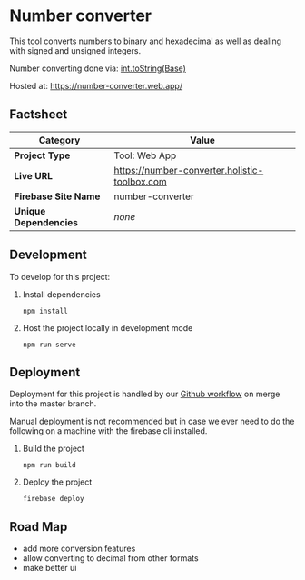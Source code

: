 # Number converter
This tool converts numbers to binary and hexadecimal as well as dealing with signed and unsigned integers.

Number converting done via: [int.toString(Base)](https://developer.mozilla.org/en-US/docs/Web/JavaScript/Reference/Global_Objects/Number/toString)

Hosted at: https://number-converter.web.app/

## Factsheet
| **Category**            | **Value**                                     |
|-------------------------|-----------------------------------------------|
| **Project Type**        | Tool: Web App                                 |
| **Live URL**            | https://number-converter.holistic-toolbox.com |
| **Firebase Site Name**  | number-converter                              |
| **Unique Dependencies** | _none_                                        |

## Development
To develop for this project:
1. Install dependencies
	```
	npm install
	```
2. Host the project locally in development mode
	```
	npm run serve
	```

## Deployment
Deployment for this project is handled by our [Github workflow](/.github/workflows/deploy-on-push-to-master) on merge into the master branch.

Manual deployment is not recommended but in case we ever need to do the following on a machine with the firebase cli installed.

1. Build the project
	```
	npm run build
	```
2. Deploy the project
	```
	firebase deploy
	```

## Road Map
- add more conversion features
- allow converting to decimal from other formats
- make better ui
